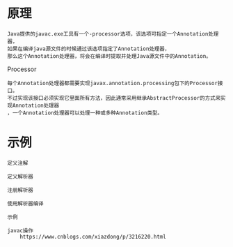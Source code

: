 
# 原理


	Java提供的javac.exe工具有一个-processor选项，该选项可指定一个Annotation处理器，
	如果在编译java源文件的时候通过该选项指定了Annotation处理器，
	那么这个Annotation处理器，将会在编译时提取并处理Java源文件中的Annotation。


Processor

	每个Annotation处理器都需要实现javax.annotation.processing包下的Processor接口。
	不过实现该接口必须实现它里面所有方法，因此通常采用继承AbstractProcessor的方式来实现Annotation处理器
	，一个Annotation处理器可以处理一种或多种Annotation类型。



# 示例


	定义注解

	定义解析器

	注册解析器

	使用解析器编译

	示例
	
	javac操作
		https://www.cnblogs.com/xiazdong/p/3216220.html
